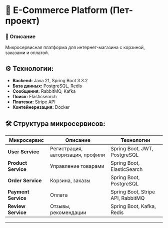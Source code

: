 # 🛒 E-Commerce Platform (Пет-проект)

### 📌 Описание

Микросервисная платформа для интернет-магазина с корзиной, заказами и оплатой.

## ⚙️ Технологии:

- **Backend:** Java 21, Spring Boot 3.3.2
- **База данных:** PostgreSQL, Redis
- **Сообщения:** RabbitMQ, Kafka
- **Поиск:** Elasticsearch
- **Платежи:** Stripe API
- **Контейнеризация:** Docker

## 🛠️ Структура микросервисов:

| Микросервис         | Описание                          | Технологии                        |
|---------------------|-----------------------------------|-----------------------------------|
| **User Service**    | Регистрация, авторизация, профили | Spring Boot, JWT, PostgreSQL      |
| **Product Service** | Управление товарами               | Spring Boot, ElasticSearch        |
| **Order Service**   | Корзина, заказы                   | Spring Boot, PostgreSQL           |
| **Payment Service** | Оплата                            | Spring Boot, Stripe API, RabbitMQ |
| **Review Service**  | Отзывы, рекомендации              | Spring Boot, Kafka, Redis         |
---